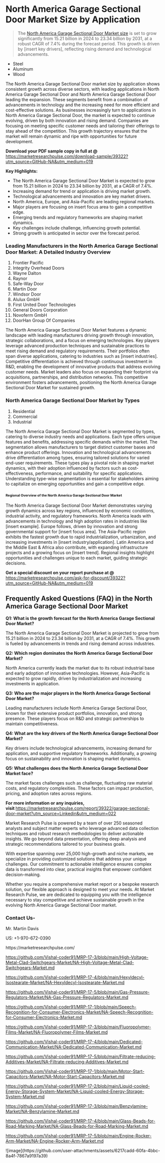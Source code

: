 <h1>North America Garage Sectional Door Market&nbsp;Size by Application</h1><blockquote><p>The <a href="https://marketresearchpulse.com/download-sample/39322?utm_source=GitHub-NA&amp;utm_medium=019">North America Garage Sectional Door Market size</a> is set to grow significantly from 15.21 billion in 2024 to 23.34 billion by 2031, at a robust CAGR of 7.4% during the forecast period. This growth is driven by [insert key drivers], reflecting rising demand and technological advancements.</p></blockquote><ul><li>Steel<li> Aluminum<li> Wood</li></ul><p>The North America Garage Sectional Door market size by application shows consistent growth across diverse sectors, with leading applications in North America Garage Sectional Door and North America Garage Sectional Door leading the expansion. These segments benefit from a combination of advancements in technology and the increasing need for more efficient and cost-effective solutions. As businesses increasingly turn to applications in North America Garage Sectional Door, the market is expected to continue evolving, driven by both innovation and rising demand. Companies are focusing on meeting specific customer needs and tailoring their offerings to stay ahead of the competition. This growth trajectory ensures that the market will remain dynamic and ripe with opportunities for future development.</p><p><strong>Download your PDF sample copy in full at @ </strong><a href="https://marketresearchpulse.com/download-sample/39322?utm_source=GitHub-NA&amp;utm_medium=019">https://marketresearchpulse.com/download-sample/39322?utm_source=GitHub-NA&amp;utm_medium=019</a></p><p><strong>Key Highlights: </strong></p><ul><li>The North America Garage Sectional Door Market is expected to grow from 15.21 billion in 2024 to 23.34 billion by 2031, at a CAGR of 7.4%.</li><li>Increasing demand for trend or application is driving market growth.</li><li>Technological advancements and innovation are key market drivers.</li><li>North America, Europe, and Asia-Pacific are leading regional markets.</li><li>Major players are focusing on insert focus area to gain a competitive edge.</li><li>Emerging trends and regulatory frameworks are shaping market dynamics.</li><li>Key challenges include challenge, influencing growth potential.</li><li>Strong growth is anticipated in sector over the forecast period.</li></ul><h3>Leading Manufacturers in the North America Garage Sectional Door Market: A Detailed Industry Overview</h3><ol><li>Frontier Pacific</li><li>Integrity Overhead Doors</li><li>Wayne Dalton</li><li>Raynor</li><li>Safe-Way Door</li><li>Martin Door</li><li>Windsor Door</li><li>Alulux GmbH</li><li>First United Door Technologies</li><li>General Doors Corporation</li><li>Novoferm GmbH</li><li>DoorHan Group Of Companies</li></ol><div class="flex max-w-full flex-col flex-grow"><div class="min-h-8 text-message flex w-full flex-col items-end gap-2 whitespace-normal break-words [.text-message+&amp;]:mt-5" dir="auto" data-message-author-role="assistant" data-message-id="fd8432e4-4910-450d-b182-61b7bfb0a01f" data-message-model-slug="gpt-4o"><div class="flex w-full flex-col gap-1 empty:hidden first:pt-[3px]"><div class="markdown prose w-full break-words dark:prose-invert light"><p>The North America Garage Sectional Door Market features a dynamic landscape with leading manufacturers driving growth through innovation, strategic collaborations, and a focus on emerging technologies. Key players leverage advanced production techniques and sustainable practices to meet rising demand and regulatory requirements. Their portfolios often span diverse applications, catering to industries such as [insert industries]. Competitive differentiation is achieved through continuous investment in R&amp;D, enabling the development of innovative products that address evolving customer needs. Market leaders also focus on expanding their footprint via acquisitions, partnerships, and distribution networks. This competitive environment fosters advancements, positioning the North America Garage Sectional Door Market for sustained growth.</p></div></div></div></div><h3>North America Garage Sectional Door Market by Types</h3><ol><li>Residential<li> Commercial<li> Industrial</li></ol><div class="flex max-w-full flex-col flex-grow"><div class="min-h-8 text-message flex w-full flex-col items-end gap-2 whitespace-normal break-words [.text-message+&amp;]:mt-5" dir="auto" data-message-author-role="assistant" data-message-id="084470be-0bb7-4664-bddf-5156b4f41249" data-message-model-slug="gpt-4o-mini"><div class="flex w-full flex-col gap-1 empty:hidden first:pt-[3px]"><div class="markdown prose w-full break-words dark:prose-invert light"><p>The North America Garage Sectional Door Market is segmented by types, catering to diverse industry needs and applications. Each type offers unique features and benefits, addressing specific demands within the market. The segmentation allows manufacturers to target distinct customer bases and enhance product offerings. Innovation and technological advancements drive differentiation among types, ensuring tailored solutions for varied end-user requirements. These types play a pivotal role in shaping market dynamics, with their adoption influenced by factors such as cost-effectiveness, performance, and suitability for specific applications. Understanding type-wise segmentation is essential for stakeholders aiming to capitalize on emerging opportunities and gain a competitive edge.</p></div></div></div></div><h3><span style="font-size: 11px;">Regional Overview of the North America Garage Sectional Door Market</span></h3><div class="flex max-w-full flex-col flex-grow"><div class="min-h-8 text-message flex w-full flex-col items-end gap-2 whitespace-normal break-words [.text-message+&amp;]:mt-5" dir="auto" data-message-author-role="assistant" data-message-id="e9038762-ce64-4e30-91c9-9bd413514231" data-message-model-slug="gpt-4o-mini"><div class="flex w-full flex-col gap-1 empty:hidden first:pt-[3px]"><div class="markdown prose w-full break-words dark:prose-invert light"><p>The North America Garage Sectional Door Market demonstrates varying growth dynamics across key regions, influenced by economic conditions, industrial activity, and regulatory frameworks. North America leads with advancements in technology and high adoption rates in industries like [insert example]. Europe follows, driven by innovation and strong governmental support for [insert focus area]. The Asia-Pacific region exhibits the fastest growth due to rapid industrialization, urbanization, and increasing investments in [insert industry/application]. Latin America and the Middle East &amp; Africa also contribute, with expanding infrastructure projects and a growing focus on [insert trend]. Regional insights highlight opportunities and challenges unique to each market, guiding strategic decisions.</p></div></div></div></div><p><strong>Get a special discount on your report purchase at @ </strong><a href="https://marketresearchpulse.com/ask-for-discount/39322?utm_source=GitHub-NA&amp;utm_medium=019">https://marketresearchpulse.com/ask-for-discount/39322?utm_source=GitHub-NA&amp;utm_medium=019</a></p><h2>Frequently Asked Questions (FAQ) in the North America Garage Sectional Door Market</h2><p><strong>Q1: What is the growth forecast for the North America Garage Sectional Door Market?</strong></p><p>The North America Garage Sectional Door Market is projected to grow from 15.21 billion in 2024 to 23.34 billion by 2031, at a CAGR of 7.4%. This growth is fueled by advancements in trends and rising demand across industries.</p><p><strong>Q2: Which region dominates the North America Garage Sectional Door Market?</strong></p><p>North America currently leads the market due to its robust industrial base and early adoption of innovative technologies. However, Asia-Pacific is expected to grow rapidly, driven by industrialization and increasing investments in application.</p><p><strong>Q3: Who are the major players in the North America Garage Sectional Door Market?</strong></p><p>Leading manufacturers include North America Garage Sectional Door, known for their extensive product portfolios, innovation, and strong presence. These players focus on R&amp;D and strategic partnerships to maintain competitiveness.</p><p><strong>Q4: What are the key drivers of the North America Garage Sectional Door Market?</strong></p><p>Key drivers include technological advancements, increasing demand for application, and supportive regulatory frameworks. Additionally, a growing focus on sustainability and innovation is shaping market dynamics.</p><p><strong>Q5: What challenges does the North America Garage Sectional Door Market face?</strong></p><p>The market faces challenges such as challenge, fluctuating raw material costs, and regulatory complexities. These factors can impact production, pricing, and adoption rates across regions.</p><p><strong>For more information or any inquiries, visit&nbsp;</strong><a href="https://marketresearchpulse.com/report/39322/garage-sectional-door-market?utm_source=Linkedin&utm_medium=022">https://marketresearchpulse.com/report/39322/garage-sectional-door-market?utm_source=Linkedin&utm_medium=022</a></p><p>Market Research Pulse is powered by a team of over 250 seasoned analysts and subject matter experts who leverage advanced data collection techniques and robust research methodologies to deliver actionable insights. We go beyond data presentation, offering deep analysis and strategic recommendations tailored to your business goals.</p><p>With expertise spanning over 25,000 high-growth and niche markets, we specialize in providing customized solutions that address your unique challenges. Our commitment to actionable intelligence ensures complex data is transformed into clear, practical insights that empower confident decision-making.</p><p>Whether you require a comprehensive market report or a bespoke research solution, our flexible approach is designed to meet your needs. At Market Research Pulse, we are dedicated to equipping you with the intelligence necessary to stay competitive and achieve sustainable growth in the evolving North America Garage Sectional Door market.</p><h3><strong>Contact Us-</strong></h3><p>Mr. Martin Davis</p><p>US: +1-970-672-0390</p><p>https://marketresearchpulse.com/</p><p><a href="https://github.com/Vishal-coder91/MRP-17-3/blob/main/High-Voltage-Metal-Clad-Switchgears-Market/NA-High-Voltage-Metal-Clad-Switchgears-Market.md">https://github.com/Vishal-coder91/MRP-17-3/blob/main/High-Voltage-Metal-Clad-Switchgears-Market/NA-High-Voltage-Metal-Clad-Switchgears-Market.md</a></p><p><a href="https://github.com/Vishal-coder91/MRP-17-4/blob/main/Hexyldecyl-Isostearate-Market/NA-Hexyldecyl-Isostearate-Market.md">https://github.com/Vishal-coder91/MRP-17-4/blob/main/Hexyldecyl-Isostearate-Market/NA-Hexyldecyl-Isostearate-Market.md</a></p><p><a href="https://github.com/Vishal-coder91/MRP-17-5/blob/main/Gas-Pressure-Regulators-Market/NA-Gas-Pressure-Regulators-Market.md">https://github.com/Vishal-coder91/MRP-17-5/blob/main/Gas-Pressure-Regulators-Market/NA-Gas-Pressure-Regulators-Market.md</a></p><p><a href="https://github.com/Vishal-coder91/MRP-17-1/blob/main/Speech-Recognition-for-Consumer-Electronics-Market/NA-Speech-Recognition-for-Consumer-Electronics-Market.md">https://github.com/Vishal-coder91/MRP-17-1/blob/main/Speech-Recognition-for-Consumer-Electronics-Market/NA-Speech-Recognition-for-Consumer-Electronics-Market.md</a></p><p><a href="https://github.com/Vishal-coder91/MRP-17-3/blob/main/Fluoropolymer-Films-Market/NA-Fluoropolymer-Films-Market.md">https://github.com/Vishal-coder91/MRP-17-3/blob/main/Fluoropolymer-Films-Market/NA-Fluoropolymer-Films-Market.md</a></p><p><a href="https://github.com/Vishal-coder91/MRP-17-4/blob/main/Dedicated-Communication-Market/NA-Dedicated-Communication-Market.md">https://github.com/Vishal-coder91/MRP-17-4/blob/main/Dedicated-Communication-Market/NA-Dedicated-Communication-Market.md</a></p><p><a href="https://github.com/Vishal-coder91/MRP-17-5/blob/main/Filtrate-reducing-Additives-Market/NA-Filtrate-reducing-Additives-Market.md">https://github.com/Vishal-coder91/MRP-17-5/blob/main/Filtrate-reducing-Additives-Market/NA-Filtrate-reducing-Additives-Market.md</a></p><p><a href="https://github.com/Vishal-coder91/MRP-17-1/blob/main/Motor-Start-Capacitors-Market/NA-Motor-Start-Capacitors-Market.md">https://github.com/Vishal-coder91/MRP-17-1/blob/main/Motor-Start-Capacitors-Market/NA-Motor-Start-Capacitors-Market.md</a></p><p><a href="https://github.com/Vishal-coder91/MRP-17-2/blob/main/Liquid-cooled-Energy-Storage-System-Market/NA-Liquid-cooled-Energy-Storage-System-Market.md">https://github.com/Vishal-coder91/MRP-17-2/blob/main/Liquid-cooled-Energy-Storage-System-Market/NA-Liquid-cooled-Energy-Storage-System-Market.md</a></p><p><a href="https://github.com/Vishal-coder91/MRP-17-3/blob/main/Benzylamine-Market/NA-Benzylamine-Market.md">https://github.com/Vishal-coder91/MRP-17-3/blob/main/Benzylamine-Market/NA-Benzylamine-Market.md</a></p><p><a href="https://github.com/Vishal-coder91/MRP-17-4/blob/main/Glass-Beads-for-Road-Marking-Market/NA-Glass-Beads-for-Road-Marking-Market.md">https://github.com/Vishal-coder91/MRP-17-4/blob/main/Glass-Beads-for-Road-Marking-Market/NA-Glass-Beads-for-Road-Marking-Market.md</a></p><p><a href="https://github.com/Vishal-coder91/MRP-17-5/blob/main/Engine-Rocker-Arm-Market/NA-Engine-Rocker-Arm-Market.md">https://github.com/Vishal-coder91/MRP-17-5/blob/main/Engine-Rocker-Arm-Market/NA-Engine-Rocker-Arm-Market.md</a></p>
![image](https://github.com/user-attachments/assets/6217cadd-60fa-4bbc-8a4f-7867a9197a39)
